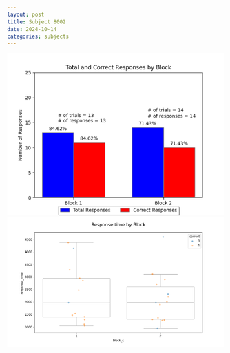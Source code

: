 ```yaml
---
layout: post
title: Subject 8002
date: 2024-10-14
categories: subjects
---
```


![](data/8002/run-13/8002_ATS_responses.png)
![](data/8002/run-13/8002_ATS_rt.png)
